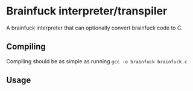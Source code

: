 # Brainfuck interpreter/transpiler

A brainfuck interpreter that can optionally convert brainfuck code to C.

## Compiling

Compiling should be as simple as running ``gcc -o brainfuck brainfuck.c``

## Usage


